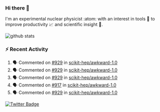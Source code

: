 ### Hi there 👋 

I'm an experimental nuclear physicist :atom: with an interest in tools :wrench: to improve productivity :chart_with_upwards_trend: and scientific insight :telescope:.

![github stats](https://github-readme-stats.vercel.app/api?username=agoose77&show_icons=true&hide_rank=true&hide_title=true&bg_color=30,e76445,904e95&text_color=efe3ec&icon_color=efe3ec)
<!--
**agoose77/agoose77** is a ✨ _special_ ✨ repository because its `README.md` (this file) appears on your GitHub profile.

Here are some ideas to get you started:

- 🔭 I’m currently working on ...
- 🌱 I’m currently learning ...
- 👯 I’m looking to collaborate on ...
- 🤔 I’m looking for help with ...
- 💬 Ask me about ...
- 📫 How to reach me: ...
- 😄 Pronouns: ...
- ⚡ Fun fact: ...
-->

### :zap: Recent Activity
<!--START_SECTION:activity-->
1. 🗣 Commented on [#929](https://github.com/scikit-hep/awkward-1.0/issues/929) in [scikit-hep/awkward-1.0](https://github.com/scikit-hep/awkward-1.0)
2. 🗣 Commented on [#929](https://github.com/scikit-hep/awkward-1.0/issues/929) in [scikit-hep/awkward-1.0](https://github.com/scikit-hep/awkward-1.0)
3. 🗣 Commented on [#929](https://github.com/scikit-hep/awkward-1.0/issues/929) in [scikit-hep/awkward-1.0](https://github.com/scikit-hep/awkward-1.0)
4. 🗣 Commented on [#917](https://github.com/scikit-hep/awkward-1.0/issues/917) in [scikit-hep/awkward-1.0](https://github.com/scikit-hep/awkward-1.0)
5. 🗣 Commented on [#929](https://github.com/scikit-hep/awkward-1.0/issues/929) in [scikit-hep/awkward-1.0](https://github.com/scikit-hep/awkward-1.0)
<!--END_SECTION:activity-->


[![Twitter Badge](https://img.shields.io/twitter/follow/agoose77?style=flat-square&logo=Twitter&logoColor=white&color=cornflowerblue)](https://twitter.com/agoose77)
